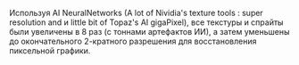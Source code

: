 Используя AI NeuralNetworks (A lot of Nividia's texture tools : super resolution and и little bit of Topaz's AI gigaPixel), все текстуры и спрайты были увеличены в 8 раз (с тоннами артефактов ИИ), а затем уменьшены до окончательного 2-кратного разрешения для восстановления пиксельной графики.